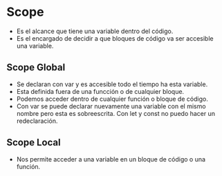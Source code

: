 # Scope

* Es el alcance que tiene una variable dentro del código.
* Es el encargado de decidir a que bloques de código va ser accesible una variable.

## Scope Global

* Se declaran con var y es accesible todo el tiempo ha esta variable.
* Esta definida fuera de una funcción  o de cualquier bloque.
* Podemos acceder dentro de cualquier función o bloque de código.
* Con var se puede declarar nuevamente una variable con el mismo nombre pero esta es sobreescrita. Con let y const no puedo hacer un redeclaración.

## Scope Local

* Nos permite acceder a una variable en un bloque de código o una función.

